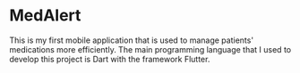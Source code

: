 # MedAlert
This is my first mobile application that is used to manage patients' medications more efficiently. The main programming language that I used to develop this project is Dart with the framework Flutter.
